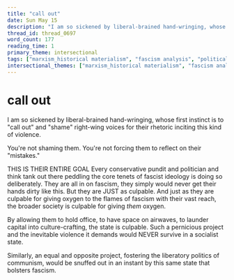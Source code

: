 ```yaml
---
title: "call out"
date: Sun May 15
description: "I am so sickened by liberal-brained hand-wringing, whose first instinct is to 'call out' and 'shame' right-wing voices for their rhetoric inciting this kind of..."
thread_id: thread_0697
word_count: 177
reading_time: 1
primary_theme: intersectional
tags: ["marxism_historical materialism", "fascism analysis", "political economy", "cultural criticism", "covid_public health politics"]
intersectional_themes: ["marxism_historical materialism", "fascism analysis", "political economy", "cultural criticism", "covid_public health politics"]
---
```


# call out

I am so sickened by liberal-brained hand-wringing, whose first instinct is to "call out" and "shame" right-wing voices for their rhetoric inciting this kind of violence.

You're not shaming them. You're not forcing them to reflect on their "mistakes."

THIS IS THEIR ENTIRE GOAL Every conservative pundit and politician and think tank out there peddling the core tenets of fascist ideology is doing so deliberately. They are all in on fascism, they simply would never get their hands dirty like this. But they are JUST as culpable. And just as they are culpable for giving oxygen to the flames of fascism with their vast reach, the broader society is culpable for giving *them* oxygen.

By allowing them to hold office, to have space on airwaves, to launder capital into culture-crafting, the state is culpable. Such a pernicious project and the inevitable violence it demands would NEVER survive in a socialist state.

Similarly, an equal and opposite project, fostering the liberatory politics of communism, would be snuffed out in an instant by this same state that bolsters fascism.